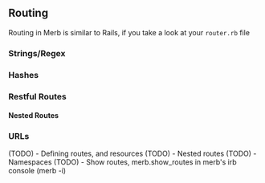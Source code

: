 ## Routing

Routing in Merb is similar to Rails, if you take a look at your `router.rb` file


### Strings/Regex

### Hashes

### Restful Routes

#### Nested Routes


### URLs
(TODO) - Defining routes, and resources
(TODO) - Nested routes
(TODO) - Namespaces
(TODO) - Show routes, merb.show_routes in merb's irb console (merb -i)
